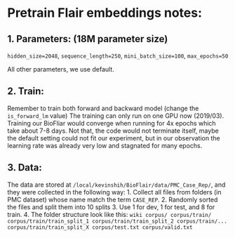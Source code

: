 # Pretrain Flair embeddings notes:

## 1. Parameters: (18M parameter size)
`hidden_size=2048`, `sequence_length=250`, `mini_batch_size=100`, `max_epochs=50`

All other parameters, we use default.

## 2. Train:
Remember to train both forward and backward model (change the `is_forward_lm` value) 
The training can only run on one GPU now (2019/03). Training our BioFliar would converge when running for 4x epochs which take about 7-8 days. Not that, the code would not terminate itself, maybe the default setting could not fit our experiment, but in our observation the learning rate was already very low and stagnated for many epochs.


## 3. Data:
The data are stored at `/local/kevinshih/BioFlair/data/PMC_Case_Rep/`, and they were collected in the following way:
	1. Collect all files from folders (in PMC dataset) whose name match the term `CASE_REP`.
	2. Randomly sorted the files and split them into 10 splits
	3. Use 1 for dev, 1 for test, and 8 for train.
	4. The folder structure look like this:
	```wiki
	corpus/
	corpus/train/
	corpus/train/train_split_1
	corpus/train/train_split_2
	corpus/train/...
	corpus/train/train_split_X
	corpus/test.txt
	corpus/valid.txt
	```
